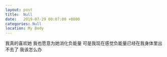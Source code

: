 ```yaml
---
layout: post
title:  Null
date:   2019-07-29 00:07:00 +0800
categories: Null
location: My Body
---
```


我真的喜欢她 我也愿意为她消化负能量
可是我现在感觉负能量已经在我身体里出不去了
我该怎么办